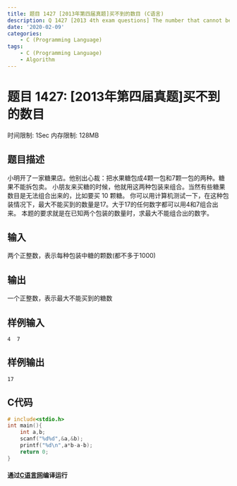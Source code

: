 ```yaml
---
title: 题目 1427 [2013年第四届真题]买不到的数目 (C语言)
description: Q 1427 [2013 4th exam questions] The number that cannot be bought (C Language)
date: '2020-02-09'
categories:
    - C (Programming Language)
tags:
    - C (Programming Language)
    - Algorithm
---
```


# 题目 1427: \[2013年第四届真题\]买不到的数目
时间限制: 1Sec 内存限制: 128MB
## 题目描述
小明开了一家糖果店。他别出心裁：把水果糖包成4颗一包和7颗一包的两种。糖果不能拆包卖。
小朋友来买糖的时候，他就用这两种包装来组合。当然有些糖果数目是无法组合出来的，比如要买  10  颗糖。
你可以用计算机测试一下，在这种包装情况下，最大不能买到的数量是17。大于17的任何数字都可以用4和7组合出来。
本题的要求就是在已知两个包装的数量时，求最大不能组合出的数字。
## 输入
两个正整数，表示每种包装中糖的颗数(都不多于1000) 
## 输出
一个正整数，表示最大不能买到的糖数 
## 样例输入
```
4  7 
```
## 样例输出
```
17
```
## C代码
```c
# include<stdio.h>
int main(){
	int a,b;
	scanf("%d%d",&a,&b);
	printf("%d\n",a*b-a-b);
	return 0;
}
```
#### 通过[C语言网](https://www.dotcpp.com/)编译运行